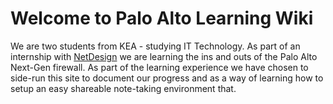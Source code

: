 # Welcome to Palo Alto Learning Wiki

We are two students from KEA - studying IT Technology. As part of an internship with [NetDesign](https://www.netdesign.dk) we are learning the ins and outs of the Palo Alto Next-Gen firewall. As part of the learning experience we have chosen to side-run this site to document our progress and as a way of learning how to setup an easy shareable note-taking environment that.
